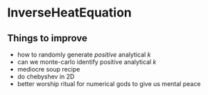 # InverseHeatEquation
 
## Things to improve

- how to randomly generate *positive* analytical $k$
- can we monte-carlo identify positive analytical $k$
- mediocre soup recipe
- do chebyshev in 2D
- better worship ritual for numerical gods to give us mental peace
